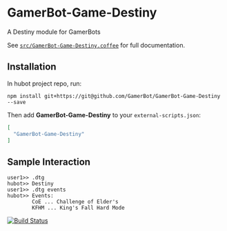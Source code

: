 # GamerBot-Game-Destiny

A Destiny module for GamerBots

See [`src/GamerBot-Game-Destiny.coffee`](src/GamerBot-Game-Destiny.coffee) for full documentation.

## Installation

In hubot project repo, run:

`npm install git+https://git@github.com/GamerBot/GamerBot-Game-Destiny --save`

Then add **GamerBot-Game-Destiny** to your `external-scripts.json`:

```json
[
  "GamerBot-Game-Destiny"
]
```

## Sample Interaction

```
user1>> .dtg
hubot>> Destiny
user1>> .dtg events
hubot>> Events:
        CoE ... Challenge of Elder's
        KFHM ... King's Fall Hard Mode
```

[![Build Status](https://travis-ci.org/GamerBot/GamerBot-Game-Destiny.svg?branch=master)](https://travis-ci.org/GamerBot/GamerBot-Game-Destiny)
